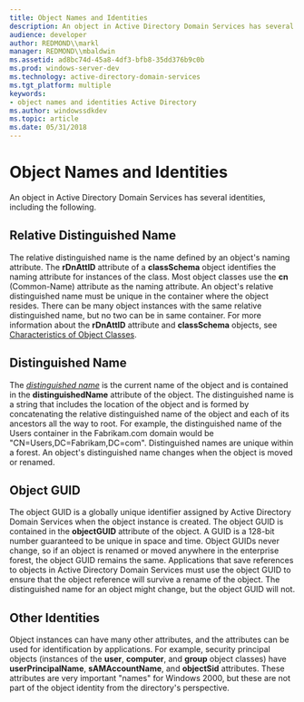 ```yaml
---
title: Object Names and Identities
description: An object in Active Directory Domain Services has several identities, including the following.
audience: developer
author: REDMOND\\markl
manager: REDMOND\\mbaldwin
ms.assetid: ad8bc74d-45a8-4df3-bfb8-35dd376b9c0b
ms.prod: windows-server-dev
ms.technology: active-directory-domain-services
ms.tgt_platform: multiple
keywords:
- object names and identities Active Directory
ms.author: windowssdkdev
ms.topic: article
ms.date: 05/31/2018
---
```


# Object Names and Identities

An object in Active Directory Domain Services has several identities, including the following.

## Relative Distinguished Name

The relative distinguished name is the name defined by an object's naming attribute. The **rDnAttID** attribute of a **classSchema** object identifies the naming attribute for instances of the class. Most object classes use the **cn** (Common-Name) attribute as the naming attribute. An object's relative distinguished name must be unique in the container where the object resides. There can be many object instances with the same relative distinguished name, but no two can be in same container. For more information about the **rDnAttID** attribute and **classSchema** objects, see [Characteristics of Object Classes](characteristics-of-object-classes.md).

## Distinguished Name

The [*distinguished name*](https://msdn.microsoft.com/library/ms681901#-ds-distinguished-name) is the current name of the object and is contained in the **distinguishedName** attribute of the object. The distinguished name is a string that includes the location of the object and is formed by concatenating the relative distinguished name of the object and each of its ancestors all the way to root. For example, the distinguished name of the Users container in the Fabrikam.com domain would be "CN=Users,DC=Fabrikam,DC=com". Distinguished names are unique within a forest. An object's distinguished name changes when the object is moved or renamed.

## Object GUID

The object GUID is a globally unique identifier assigned by Active Directory Domain Services when the object instance is created. The object GUID is contained in the **objectGUID** attribute of the object. A GUID is a 128-bit number guaranteed to be unique in space and time. Object GUIDs never change, so if an object is renamed or moved anywhere in the enterprise forest, the object GUID remains the same. Applications that save references to objects in Active Directory Domain Services must use the object GUID to ensure that the object reference will survive a rename of the object. The distinguished name for an object might change, but the object GUID will not.

## Other Identities

Object instances can have many other attributes, and the attributes can be used for identification by applications. For example, security principal objects (instances of the **user**, **computer**, and **group** object classes) have **userPrincipalName**, **sAMAccountName**, and **objectSid** attributes. These attributes are very important "names" for Windows 2000, but these are not part of the object identity from the directory's perspective.

 

 




